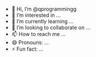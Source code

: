- 👋 Hi, I’m @qprogrammingg
- 👀 I’m interested in ...
- 🌱 I’m currently learning ...
- 💞️ I’m looking to collaborate on ...
- 📫 How to reach me ...
- 😄 Pronouns: ...
- ⚡ Fun fact: ...

<!---
qprogrammingg/qprogrammingg is a ✨ special ✨ repository because its `README.md` (this file) appears on your GitHub profile.
You can click the Preview link to take a look at your changes.
--->
